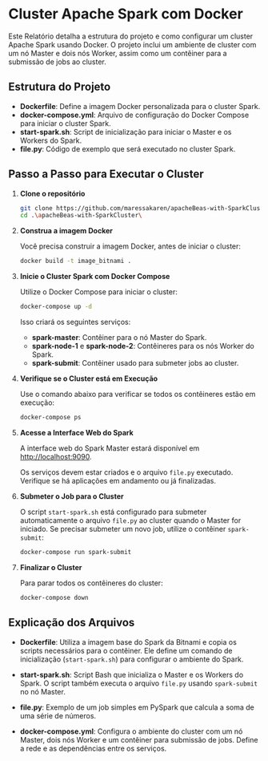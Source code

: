 

# Cluster Apache Spark com Docker

Este Relatório detalha a estrutura do projeto e como configurar um cluster Apache Spark usando Docker. O projeto inclui um ambiente de cluster com um nó Master e dois nós Worker, assim como um contêiner para a submissão de jobs ao cluster.


## Estrutura do Projeto

- **Dockerfile**: Define a imagem Docker personalizada para o cluster Spark.
- **docker-compose.yml**: Arquivo de configuração do Docker Compose para iniciar o cluster Spark.
- **start-spark.sh**: Script de inicialização para iniciar o Master e os Workers do Spark.
- **file.py**: Código de exemplo que será executado no cluster Spark.

## Passo a Passo para Executar o Cluster

1. **Clone o repositório**

   ```bash
   git clone https://github.com/maressakaren/apacheBeas-with-SparkCluster
   cd .\apacheBeas-with-SparkCluster\
   ```

2. **Construa a imagem Docker**

   Você precisa construir a imagem Docker, antes de iniciar o cluster:

   ```bash
   docker build -t image_bitnami .
   ```

3. **Inicie o Cluster Spark com Docker Compose**

   Utilize o Docker Compose para iniciar o cluster:

   ```bash
   docker-compose up -d
   ```
   Isso criará os seguintes serviços:
   - **spark-master**: Contêiner para o nó Master do Spark.
   - **spark-node-1** e **spark-node-2**: Contêineres para os nós Worker do Spark.
   - **spark-submit**: Contêiner usado para submeter jobs ao cluster.

4. **Verifique se o Cluster está em Execução**

   Use o comando abaixo para verificar se todos os contêineres estão em execução:

   ```bash
   docker-compose ps
   ```

5. **Acesse a Interface Web do Spark**

   A interface web do Spark Master estará disponível em [http://localhost:9090](http://localhost:9090).
   
   Os serviços devem estar criados e o arquivo `file.py` executado. Verifique se há aplicações em andamento ou já finalizadas.

6. **Submeter o Job para o Cluster**

   O script `start-spark.sh` está configurado para submeter automaticamente o arquivo `file.py` ao cluster quando o Master for iniciado. Se precisar submeter um novo job, utilize o contêiner `spark-submit`:

   ```bash
   docker-compose run spark-submit
   ```

7. **Finalizar o Cluster**

   Para parar todos os contêineres do cluster:

   ```bash
   docker-compose down
   ```

## Explicação dos Arquivos

- **Dockerfile**: Utiliza a imagem base do Spark da Bitnami e copia os scripts necessários para o contêiner. Ele define um comando de inicialização (`start-spark.sh`) para configurar o ambiente do Spark.
  
- **start-spark.sh**: Script Bash que inicializa o Master e os Workers do Spark. O script também executa o arquivo `file.py` usando `spark-submit` no nó Master.

- **file.py**: Exemplo de um job simples em PySpark que calcula a soma de uma série de números.

- **docker-compose.yml**: Configura o ambiente do cluster com um nó Master, dois nós Worker e um contêiner para submissão de jobs. Define a rede e as dependências entre os serviços.

